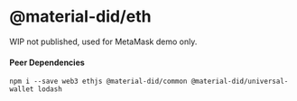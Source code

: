 # @material-did/eth

WIP not published, used for MetaMask demo only.

#### Peer Dependencies

```
npm i --save web3 ethjs @material-did/common @material-did/universal-wallet lodash
```
